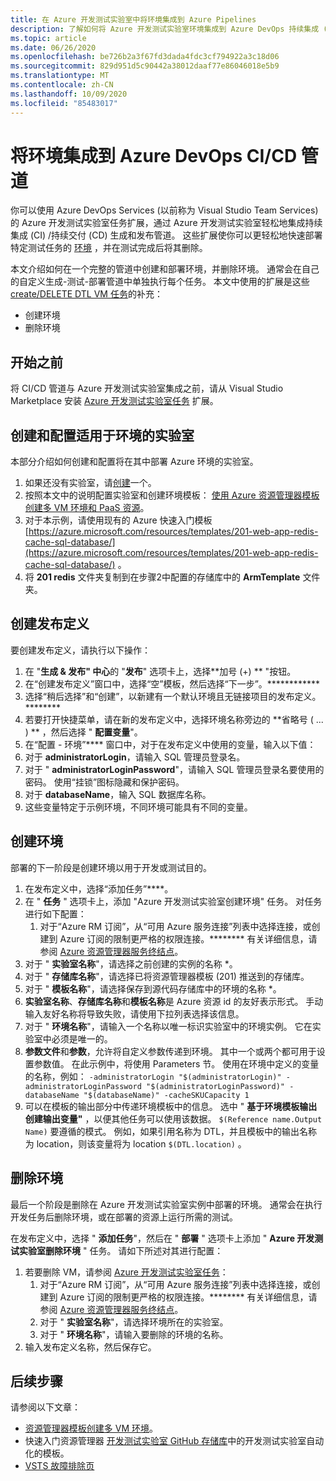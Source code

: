 ```yaml
---
title: 在 Azure 开发测试实验室中将环境集成到 Azure Pipelines
description: 了解如何将 Azure 开发测试实验室环境集成到 Azure DevOps 持续集成 (CI) 和持续交付 (CD) 管道。
ms.topic: article
ms.date: 06/26/2020
ms.openlocfilehash: be726b2a3f67fd3dada4fdc3cf794922a3c18d06
ms.sourcegitcommit: 829d951d5c90442a38012daaf77e86046018e5b9
ms.translationtype: MT
ms.contentlocale: zh-CN
ms.lasthandoff: 10/09/2020
ms.locfileid: "85483017"
---
```

# <a name="integrate-environments-into-your-azure-devops-cicd-pipelines"></a>将环境集成到 Azure DevOps CI/CD 管道
你可以使用 Azure DevOps Services (以前称为 Visual Studio Team Services) 的 Azure 开发测试实验室任务扩展，通过 Azure 开发测试实验室轻松地集成持续集成 (CI) /持续交付 (CD) 生成和发布管道。 这些扩展使你可以更轻松地快速部署特定测试任务的 [环境](devtest-lab-test-env.md) ，并在测试完成后将其删除。 

本文介绍如何在一个完整的管道中创建和部署环境，并删除环境。 通常会在自己的自定义生成-测试-部署管道中单独执行每个任务。 本文中使用的扩展是这些 [create/DELETE DTL VM 任务](devtest-lab-integrate-ci-cd.md)的补充：

- 创建环境
- 删除环境

## <a name="before-you-begin"></a>开始之前
将 CI/CD 管道与 Azure 开发测试实验室集成之前，请从 Visual Studio Marketplace 安装 [Azure 开发测试实验室任务](https://marketplace.visualstudio.com/items?itemName=ms-azuredevtestlabs.tasks) 扩展。 

## <a name="create-and-configure-the-lab-for-environments"></a>创建和配置适用于环境的实验室
本部分介绍如何创建和配置将在其中部署 Azure 环境的实验室。

1. 如果还没有实验室，请[创建](devtest-lab-create-lab.md)一个。 
2. 按照本文中的说明配置实验室和创建环境模板： [使用 Azure 资源管理器模板创建多 VM 环境和 PaaS 资源](devtest-lab-create-environment-from-arm.md)。
3. 对于本示例，请使用现有的 Azure 快速入门模板 [https://azure.microsoft.com/resources/templates/201-web-app-redis-cache-sql-database/](https://azure.microsoft.com/resources/templates/201-web-app-redis-cache-sql-database/) 。
4. 将 **201 redis** 文件夹复制到在步骤2中配置的存储库中的 **ArmTemplate** 文件夹。

## <a name="create-a-release-definition"></a>创建发布定义
要创建发布定义，请执行以下操作：

1.  在 "**生成 & 发布" 中心**的 "**发布**" 选项卡上，选择**加号 (+) ** "按钮。
2.  在“创建发布定义”窗口中，选择“空”模板，然后选择“下一步”。************
3.  选择“稍后选择”和“创建”，以新建有一个默认环境且无链接项目的发布定义。********
4.  若要打开快捷菜单，请在新的发布定义中，选择环境名称旁边的 **省略号 ( ... ) ** ，然后选择 " **配置变量**"。
5.  在“配置 - 环境”**** 窗口中，对于在发布定义中使用的变量，输入以下值：
1.  对于 **administratorLogin**，请输入 SQL 管理员登录名。
2.  对于 " **administratorLoginPassword**"，请输入 SQL 管理员登录名要使用的密码。 使用“挂锁”图标隐藏和保护密码。
3.  对于 **databaseName**，输入 SQL 数据库名称。
4.  这些变量特定于示例环境，不同环境可能具有不同的变量。

## <a name="create-an-environment"></a>创建环境
部署的下一阶段是创建环境以用于开发或测试目的。

1. 在发布定义中，选择“添加任务”****。
2. 在 " **任务** " 选项卡上，添加 "Azure 开发测试实验室创建环境" 任务。 对任务进行如下配置：
    1. 对于“Azure RM 订阅”，从“可用 Azure 服务连接”列表中选择连接，或创建到 Azure 订阅的限制更严格的权限连接。******** 有关详细信息，请参阅 [Azure 资源管理器服务终结点](/azure/devops/pipelines/library/service-endpoints)。
2. 对于 " **实验室名称**"，请选择之前创建的实例的名称 *。
3. 对于 " **存储库名称**"，请选择已将资源管理器模板 (201) 推送到的存储库。
4. 对于 " **模板名称**"，请选择保存到源代码存储库中的环境的名称 *。 
5. **实验室名称**、**存储库名称**和**模板名称**是 Azure 资源 id 的友好表示形式。 手动输入友好名称将导致失败，请使用下拉列表选择该信息。
6. 对于 " **环境名称**"，请输入一个名称以唯一标识实验室中的环境实例。  它在实验室中必须是唯一的。
7. **参数文件**和**参数**，允许将自定义参数传递到环境。 其中一个或两个都可用于设置参数值。 在此示例中，将使用 Parameters 节。 使用在环境中定义的变量的名称，例如： `-administratorLogin "$(administratorLogin)" -administratorLoginPassword "$(administratorLoginPassword)" -databaseName "$(databaseName)" -cacheSKUCapacity 1`
8. 可以在模板的输出部分中传递环境模板中的信息。 选中 " **基于环境模板输出创建输出变量"** ，以便其他任务可以使用该数据。 `$(Reference name.Output Name)` 要遵循的模式。 例如，如果引用名称为 DTL，并且模板中的输出名称为 location，则该变量将为 location `$(DTL.location)` 。

## <a name="delete-the-environment"></a>删除环境
最后一个阶段是删除在 Azure 开发测试实验室实例中部署的环境。 通常会在执行开发任务后删除环境，或在部署的资源上运行所需的测试。

在发布定义中，选择 " **添加任务**"，然后在 " **部署** " 选项卡上添加 " **Azure 开发测试实验室删除环境** " 任务。 请如下所述对其进行配置：

1. 若要删除 VM，请参阅 [Azure 开发测试实验室任务](https://marketplace.visualstudio.com/items?itemName=ms-azuredevtestlabs.tasks)：
    1. 对于“Azure RM 订阅”，从“可用 Azure 服务连接”列表中选择连接，或创建到 Azure 订阅的限制更严格的权限连接。******** 有关详细信息，请参阅 [Azure 资源管理器服务终结点](/azure/devops/pipelines/library/service-endpoints)。
    2. 对于 " **实验室名称**"，请选择环境所在的实验室。
    3. 对于 " **环境名称**"，请输入要删除的环境的名称。
2. 输入发布定义名称，然后保存它。

## <a name="next-steps"></a>后续步骤
请参阅以下文章： 
- [资源管理器模板创建多 VM 环境](devtest-lab-create-environment-from-arm.md)。
- 快速入门资源管理器 [开发测试实验室 GitHub 存储库](https://github.com/Azure/azure-quickstart-templates)中的开发测试实验室自动化的模板。
- [VSTS 故障排除页](/azure/devops/pipelines/troubleshooting)

